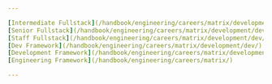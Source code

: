 ```yaml
---

[Intermediate Fullstack](/handbook/engineering/careers/matrix/development/dev/intermediate/fullstack/)    |
[Senior Fullstack](/handbook/engineering/careers/matrix/development/dev/senior/fullstack/)    |
[Staff Fullstack](/handbook/engineering/careers/matrix/development/dev/staff/fullstack/)    |
[Dev Framework](/handbook/engineering/careers/matrix/development/dev/)    |
[Development Framework](/handbook/engineering/careers/matrix/development/)   |
[Engineering Framework](/handbook/engineering/careers/matrix/)

---
```

